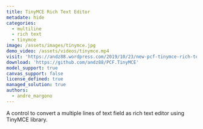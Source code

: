 ```yaml
---
title: TinyMCE Rich Text Editor
metadate: hide
categories:
  - multiline
  - rich text
  - tinymce
image: /assets/images/tinymce.jpg
demo_video: /assets/videos/tinymce.mp4
visit: 'https://andz88.wordpress.com/2019/10/23/new-pcf-tinymce-rich-text-editor/'
download: 'https://github.com/andz88/PCF.TinyMCE'
model_support: true
canvas_support: false
license_defined: true
managed_solution: true
authors:
  - andre_margono
---
```

A control to convert a multiple lines of text field as rich text editor using TinyMCE library.
